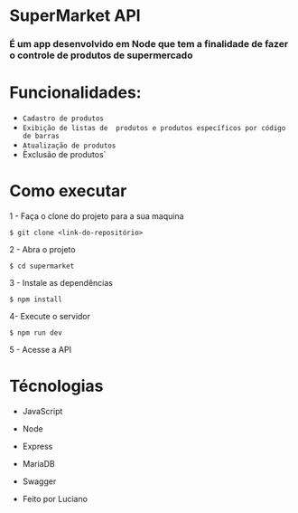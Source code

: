 # SuperMarket API
 
###  É um app desenvolvido em Node que tem a finalidade de fazer o controle de produtos de supermercado
 
# Funcionalidades:
- `Cadastro de produtos`
- `Exibição de listas de  produtos e produtos específicos por código de barras`
- `Atualização de produtos`
- Èxclusão de produtos`
 
# Como executar
1 - Faça o clone do projeto para a sua maquina
 
```
$ git clone <link-do-repositório>
```
2 - Abra o projeto <br>
 
```
$ cd supermarket
```
3 - Instale as dependências
```
$ npm install
```
4- Execute o servidor
```
$ npm run dev
```
5 - Acesse a API

 # Técnologias
- JavaScript
- Node
- Express
- MariaDB
- Swagger

- Feito por Luciano
